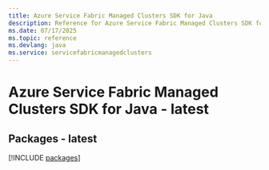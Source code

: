 ```yaml
---
title: Azure Service Fabric Managed Clusters SDK for Java
description: Reference for Azure Service Fabric Managed Clusters SDK for Java
ms.date: 07/17/2025
ms.topic: reference
ms.devlang: java
ms.service: servicefabricmanagedclusters
---
```

# Azure Service Fabric Managed Clusters SDK for Java - latest
## Packages - latest
[!INCLUDE [packages](service-fabric-managed-clusters-index.md)]